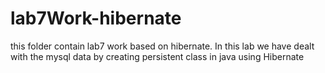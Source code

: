# lab7Work-hibernate
this folder contain lab7 work based on hibernate.
In this lab we have dealt with the mysql data by creating persistent class in java using Hibernate

